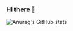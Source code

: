 ### Hi there 👋
![Anurag's GitHub stats](https://github-readme-stats.vercel.app/api?username=huhyukyung&show_icons=true&theme=nightowl)
<!--
**huhyukyung/huhyukyung** is a ✨ _special_ ✨ repository because its `README.md` (this file) appears on your GitHub profile.

Here are some ideas to get you started:

- 🔭 I’m currently working on ...
- 🌱 I’m currently learning ...
- 👯 I’m looking to collaborate on ...
- 🤔 I’m looking for help with ...
- 💬 Ask me about ...
- 📫 How to reach me: ...
- 😄 Pronouns: ...
- ⚡ Fun fact: ...
-->

